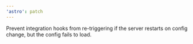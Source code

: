 ```yaml
---
'astro': patch
---
```


Prevent integration hooks from re-triggering if the server restarts on config change, but the config fails to load.
